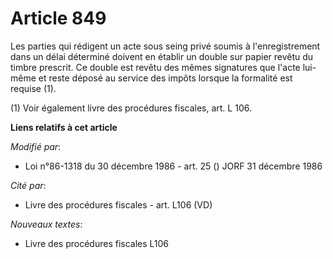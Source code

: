 # Article 849

Les parties qui rédigent un acte sous seing privé soumis à l'enregistrement dans un délai déterminé doivent en établir un
double sur papier revêtu du timbre prescrit. Ce double est revêtu des mêmes signatures que l'acte lui-même et reste déposé au
service des impôts lorsque la formalité est requise (1).

(1) Voir également livre des procédures fiscales, art. L 106.

**Liens relatifs à cet article**

_Modifié par_:

  - Loi n°86-1318 du 30 décembre 1986 - art. 25 () JORF 31 décembre 1986

_Cité par_:

  - Livre des procédures fiscales - art. L106 (VD)

_Nouveaux textes_:

  - Livre des procédures fiscales L106
